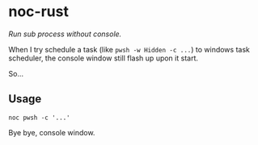 # noc-rust

*Run sub process without console.*

When I try schedule a task (like `pwsh -w Hidden -c ...`) to windows task scheduler,
the console window still flash up upon it start.

So...

## Usage

``` shell
noc pwsh -c '...'
```

Bye bye, console window.
